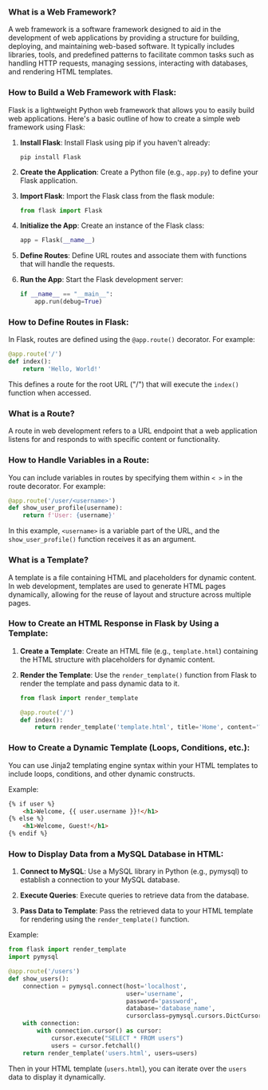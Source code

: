 ### What is a Web Framework?

A web framework is a software framework designed to aid in the development of web applications by providing a structure for building, deploying, and maintaining web-based software. It typically includes libraries, tools, and predefined patterns to facilitate common tasks such as handling HTTP requests, managing sessions, interacting with databases, and rendering HTML templates.

### How to Build a Web Framework with Flask:

Flask is a lightweight Python web framework that allows you to easily build web applications. Here's a basic outline of how to create a simple web framework using Flask:

1. **Install Flask**: Install Flask using pip if you haven't already:
   ```
   pip install Flask
   ```

2. **Create the Application**: Create a Python file (e.g., `app.py`) to define your Flask application.

3. **Import Flask**: Import the Flask class from the flask module:
   ```python
   from flask import Flask
   ```

4. **Initialize the App**: Create an instance of the Flask class:
   ```python
   app = Flask(__name__)
   ```

5. **Define Routes**: Define URL routes and associate them with functions that will handle the requests.

6. **Run the App**: Start the Flask development server:
   ```python
   if __name__ == "__main__":
       app.run(debug=True)
   ```

### How to Define Routes in Flask:

In Flask, routes are defined using the `@app.route()` decorator. For example:
```python
@app.route('/')
def index():
    return 'Hello, World!'
```

This defines a route for the root URL ("/") that will execute the `index()` function when accessed.

### What is a Route?

A route in web development refers to a URL endpoint that a web application listens for and responds to with specific content or functionality.

### How to Handle Variables in a Route:

You can include variables in routes by specifying them within `< >` in the route decorator. For example:
```python
@app.route('/user/<username>')
def show_user_profile(username):
    return f'User: {username}'
```
In this example, `<username>` is a variable part of the URL, and the `show_user_profile()` function receives it as an argument.

### What is a Template?

A template is a file containing HTML and placeholders for dynamic content. In web development, templates are used to generate HTML pages dynamically, allowing for the reuse of layout and structure across multiple pages.

### How to Create an HTML Response in Flask by Using a Template:

1. **Create a Template**: Create an HTML file (e.g., `template.html`) containing the HTML structure with placeholders for dynamic content.

2. **Render the Template**: Use the `render_template()` function from Flask to render the template and pass dynamic data to it.
   ```python
   from flask import render_template
   
   @app.route('/')
   def index():
       return render_template('template.html', title='Home', content='Welcome to my website!')
   ```

### How to Create a Dynamic Template (Loops, Conditions, etc.):

You can use Jinja2 templating engine syntax within your HTML templates to include loops, conditions, and other dynamic constructs.

Example:
```html
{% if user %}
    <h1>Welcome, {{ user.username }}!</h1>
{% else %}
    <h1>Welcome, Guest!</h1>
{% endif %}
```

### How to Display Data from a MySQL Database in HTML:

1. **Connect to MySQL**: Use a MySQL library in Python (e.g., pymysql) to establish a connection to your MySQL database.

2. **Execute Queries**: Execute queries to retrieve data from the database.

3. **Pass Data to Template**: Pass the retrieved data to your HTML template for rendering using the `render_template()` function.

Example:
```python
from flask import render_template
import pymysql

@app.route('/users')
def show_users():
    connection = pymysql.connect(host='localhost',
                                 user='username',
                                 password='password',
                                 database='database_name',
                                 cursorclass=pymysql.cursors.DictCursor)
    with connection:
        with connection.cursor() as cursor:
            cursor.execute("SELECT * FROM users")
            users = cursor.fetchall()
    return render_template('users.html', users=users)
```
Then in your HTML template (`users.html`), you can iterate over the `users` data to display it dynamically.
